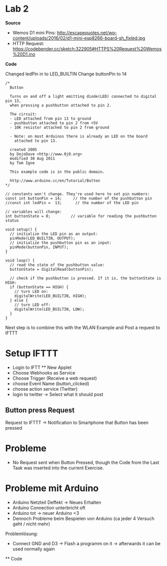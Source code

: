 # Lab 2

__Source__
* Wemos D1 mini Pins: http://escapequotes.net/wp-content/uploads/2016/02/d1-mini-esp8266-board-sh_fixled.jpg
* HTTP Request: https://codebender.cc/sketch:322905#HTTPS%20Request%20Wemos%20D1.ino

__Code__

Changed ledPin in to LED_BUILTIN
Change buttonPin to 14 

```
/*
  Button

  Turns on and off a light emitting diode(LED) connected to digital pin 13,
  when pressing a pushbutton attached to pin 2.

  The circuit:
  - LED attached from pin 13 to ground
  - pushbutton attached to pin 2 from +5V
  - 10K resistor attached to pin 2 from ground

  - Note: on most Arduinos there is already an LED on the board
    attached to pin 13.

  created 2005
  by DojoDave <http://www.0j0.org>
  modified 30 Aug 2011
  by Tom Igoe

  This example code is in the public domain.

  http://www.arduino.cc/en/Tutorial/Button
*/

// constants won't change. They're used here to set pin numbers:
const int buttonPin = 14;     // the number of the pushbutton pin
//const int ledPin =  13;      // the number of the LED pin

// variables will change:
int buttonState = 0;         // variable for reading the pushbutton status

void setup() {
  // initialize the LED pin as an output:
  pinMode(LED_BUILTIN, OUTPUT);
  // initialize the pushbutton pin as an input:
  pinMode(buttonPin, INPUT);
}

void loop() {
  // read the state of the pushbutton value:
  buttonState = digitalRead(buttonPin);

  // check if the pushbutton is pressed. If it is, the buttonState is HIGH:
  if (buttonState == HIGH) {
    // turn LED on:
    digitalWrite(LED_BUILTIN, HIGH);
  } else {
    // turn LED off:
    digitalWrite(LED_BUILTIN, LOW);
  }
}
```

Next step is to combine this with the WLAN Example and Post a request to IFTTT

# Setup IFTTT
- Login to IFTT
** New Applet
- Choose Webhooks as Service
- Choose Trigger (Receive a web request)
- choose Event Name (button_clicked)
- choose action service (Twitter)
- login to twitter -> Select what it should post

## Button press Request
Request to IFTTT -> Notification to Smartphone that Button has been pressed 


# Probleme
* No Request sent when Button Pressed, though the Code from the Last Task was inserted into the current Exercise.

# Probleme mit Arduino
* Arduino Netzteil Deffekt -> Neues Erhalten
* Arduino Connection unterbricht oft
* Arduino tot -> neuer Arduino <3
* Dennoch Probleme beim Bespielen von Arduino (ca jeder 4 Versuch geht / nicht mehr)

Problemlösung:
* Connect GND and D3  -> Flash a programm on it -> afterwards it can be used normally again

** Code



